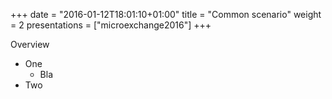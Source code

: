 +++
date = "2016-01-12T18:01:10+01:00"
title = "Common scenario"
weight = 2
presentations = ["microexchange2016"]
+++

Overview

* One
  * Bla
* Two
